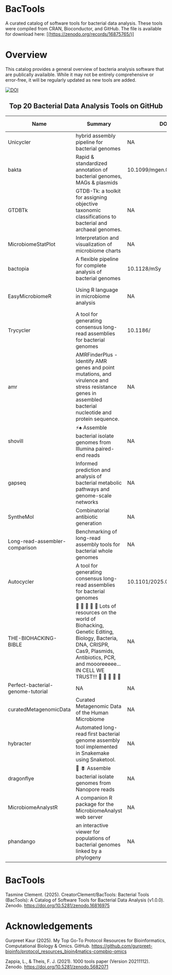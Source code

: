 # BacTools


A curated catalog of software tools for bacterial data analysis. These tools were compiled from CRAN, Bioconductor, and GitHub. The file is available for download here: [[(https://zenodo.org/records/16875765/)] ](https://zenodo.org/records/16875765)


# Overview
This catalog provides a general overview of bacteria analysis software that are publically availaible. While it may not be entirely comprehensive or error-free, it will be regularly updated as new tools are added.

[![DOI](https://zenodo.org/badge/DOI/10.5281/zenodo.16816974.svg)](https://doi.org/10.5281/zenodo.16816974)


<div align="center">

## Top 20 Bacterial Data Analysis Tools on GitHub

| Name | Summary | DOI | Author | Language | Release Date | Docs | Stars | Source | Category | Citation Count |
|------|---------|-----|--------|----------|--------------|------|-------|--------|----------|----------------|
| Unicycler | hybrid assembly pipeline for bacterial genomes | NA | rrwick | C++ | 2016-03-14T06:57:02Z | [Link](https://github.com/rrwick/Unicycler) | 607 | GitHub | Specialized analysis | NA |
| bakta | Rapid & standardized annotation of bacterial genomes, MAGs & plasmids | 10.1099/mgen.0.000685 | oschwengers | Python | 2020-01-15T23:08:38Z | [Link](https://github.com/oschwengers/bakta) | 540 | GitHub | Specialized analysis | NA |
| GTDBTk | GTDB-Tk: a toolkit for assigning objective taxonomic classifications to bacterial and archaeal genomes. | NA | Ecogenomics | Python | 2016-11-29T05:29:48Z | [Link](https://github.com/Ecogenomics/GTDBTk) | 536 | GitHub | Specialized analysis | NA |
| MicrobiomeStatPlot | Interpretation and visualization of microbiome charts | NA | YongxinLiu | HTML | 2020-04-24T13:53:14Z | [Link](https://github.com/YongxinLiu/MicrobiomeStatPlot) | 493 | GitHub | Visualization Tools | NA |
| bactopia | A flexible pipeline for complete analysis of bacterial genomes | 10.1128/mSy | bactopia | Nextflow | 2019-02-22T13:49:38Z | [Link](https://github.com/bactopia/bactopia) | 467 | GitHub | Specialized analysis | NA |
| EasyMicrobiomeR | Using R language in microbiome analysis | NA | taowenmicro | HTML | 2019-07-06T00:06:55Z | [Link](https://github.com/taowenmicro/EasyMicrobiomeR) | 334 | GitHub | Metagenomics and community analysis | NA |
| Trycycler | A tool for generating consensus long-read assemblies for bacterial genomes | 10.1186/ | rrwick | Python | 2020-01-08T05:58:52Z | [Link](https://github.com/rrwick/Trycycler) | 329 | GitHub | Specialized analysis | NA |
| amr | AMRFinderPlus - Identify AMR genes and point mutations, and virulence and stress resistance genes in assembled bacterial nucleotide and protein sequence. | NA | ncbi | C++ | 2018-09-28T21:20:22Z | [Link](https://github.com/ncbi/amr) | 319 | GitHub | Sequence Analysis | NA |
| shovill | ⚡♠️ Assemble bacterial isolate genomes from Illumina paired-end reads | NA | tseemann | Perl | 2016-09-05T23:50:20Z | [Link](https://github.com/tseemann/shovill) | 231 | GitHub | Specialized analysis | NA |
| gapseq | Informed prediction and analysis of bacterial metabolic pathways and genome-scale networks | NA | jotech | R | 2017-11-01T17:05:54Z | [Link](https://github.com/jotech/gapseq) | 185 | GitHub | Specialized analysis | NA |
| SyntheMol | Combinatorial antibiotic generation | NA | swansonk14 | Python | 2022-03-11T21:51:34Z | [Link](https://github.com/swansonk14/SyntheMol) | 181 | GitHub | Specialized analysis | NA |
| Long-read-assembler-comparison | Benchmarking of long-read assembly tools for bacterial whole genomes | NA | rrwick | Python | 2019-05-10T07:03:32Z | [Link](https://github.com/rrwick/Long-read-assembler-comparison) | 171 | GitHub | Specialized analysis | NA |
| Autocycler | A tool for generating consensus long-read assemblies for bacterial genomes | 10.1101/2025.05.12.653612 | rrwick | Rust | 2023-11-10T05:00:41Z | [Link](https://github.com/rrwick/Autocycler) | 163 | GitHub | Specialized analysis | NA |
| THE-BIOHACKING-BIBLE | :pill: :pill: :pill:  :pill: :pill: Lots of resources on the world of Biohacking, Genetic Editing, Biology, Bacteria, DNA, CRISPR, Cas9, Plasmids, Antibiotics, PCR, and moooreeeee... IN CELL WE TRUST!!! :pill: :pill: :pill: :pill: :pill: | NA | JonnyBanana | HTML | 2018-11-21T02:54:44Z | [Link](https://github.com/JonnyBanana/THE-BIOHACKING-BIBLE) | 149 | GitHub | Specialized analysis | NA |
| Perfect-bacterial-genome-tutorial | NA | NA | rrwick | Python | 2022-09-08T04:03:46Z | [Link](https://github.com/rrwick/Perfect-bacterial-genome-tutorial) | 140 | GitHub | Specialized analysis | NA |
| curatedMetagenomicData | Curated Metagenomic Data of the Human Microbiome | NA | waldronlab | R | 2016-05-06T18:47:07Z | [Link](https://github.com/waldronlab/curatedMetagenomicData) | 138 | GitHub | Metagenomics and community analysis | NA |
| hybracter | Automated long-read first bacterial genome assembly tool implemented in Snakemake using Snaketool. | NA | gbouras13 | Python | 2022-12-05T13:51:00Z | [Link](https://github.com/gbouras13/hybracter) | 135 | GitHub | Specialized analysis | NA |
| dragonflye | :dragon: :fly: Assemble bacterial isolate genomes from Nanopore reads | NA | rpetit3 | Perl | 2021-07-20T15:25:57Z | [Link](https://github.com/rpetit3/dragonflye) | 128 | GitHub | Specialized analysis | NA |
| MicrobiomeAnalystR | A companion R package for the MicrobiomeAnalyst web server | NA | xia-lab | R | 2019-05-01T12:48:01Z | [Link](https://github.com/xia-lab/MicrobiomeAnalystR) | 127 | GitHub | Metagenomics and community analysis | NA |
| phandango | an interactive viewer for populations of bacterial genomes linked by a phylogeny | NA | jameshadfield | JavaScript | 2015-02-04T14:26:17Z | [Link](https://github.com/jameshadfield/phandango) | 126 | GitHub | Phylogenetic and evolutionary analysis | NA |

<div align="left">

# BacTools
Tasmine Clement. (2025). CreatorClement/BacTools: Bacterial Tools (BacTools): A Catalog of Software Tools for Bacterial Data Analysis (v1.0.0). Zenodo. https://doi.org/10.5281/zenodo.16816975

# Acknowledgements

Gurpreet Kaur (2025). My Top Go-To Protocol Resources for Bioinformatics, Computational Biology & Omics. GitHub. https://github.com/gurpreet-bioinfo/protocol_resources_bioin4matics-compbio-omics

Zappia, L., & Theis, F. J. (2021). 1000 tools paper (Version 20211112). Zenodo. https://doi.org/10.5281/zenodo.5682071




